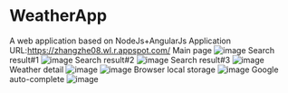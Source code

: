# WeatherApp
A web application based on NodeJs+AngularJs
Application URL:https://zhangzhe08.wl.r.appspot.com/
Main page
![image](https://user-images.githubusercontent.com/89323566/149601160-42aa6fad-4e02-436e-829c-7f6088efe8de.png)
Search result#1
![image](https://user-images.githubusercontent.com/89323566/149601260-8f1fea45-773a-4971-89bc-91bf45842099.png)
Search result#2
![image](https://user-images.githubusercontent.com/89323566/149601305-e51a820a-dbb3-4a8d-9e1b-ce4713dbd044.png)
Search result#3
![image](https://user-images.githubusercontent.com/89323566/149601329-c8468d6f-5b4c-4e69-a750-3f3a29e35d2e.png)
Weather detail
![image](https://user-images.githubusercontent.com/89323566/149601363-564bee6a-a0f5-4d5b-88c3-5ab79022efdf.png)
![image](https://user-images.githubusercontent.com/89323566/149601389-cdce8636-98ab-4641-b33a-8f61e0a92b76.png)
Browser local storage
![image](https://user-images.githubusercontent.com/89323566/149601448-0ef06d30-8623-4b1d-969f-0b54326effb5.png)
Google auto-complete
![image](https://user-images.githubusercontent.com/89323566/149601494-0737935d-ec7c-44df-b209-e51362e1d7f6.png)
